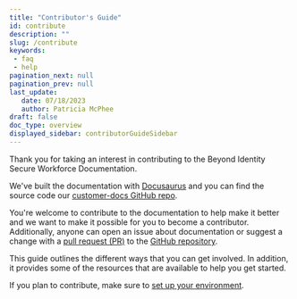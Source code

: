 ```yaml
---
title: "Contributor's Guide"
id: contribute
description: ""
slug: /contribute
keywords: 
 - faq
 - help
pagination_next: null
pagination_prev: null
last_update: 
   date: 07/18/2023
   author: Patricia McPhee
draft: false
doc_type: overview
displayed_sidebar: contributorGuideSidebar
---
```



<!-- Reference links -->
[style-guide]: ./style-guide.md
[markdown]: ./markdown-reference.md
[contributor]: ./contribute.md
[site]: https://docs.beyondidentity.com/
[issues]: https://github.com/gobeyondidentity/customer-docs/issues
[repo]: https://github.com/gobeyondidentity/customer-docs
[pr]: https://github.com/gobeyondidentity/customer-docs/pulls
[enhancements]: https://github.com/gobeyondidentity/customer-docs/issues/new?assignees=&labels=%F0%9F%8C%9F+enhancement&projects=&template=enhancement.yml
[get-started]: ./get-started.md


Thank you for taking an interest in contributing to the Beyond Identity Secure Workforce Documentation. 

We've built the documentation with [Docusaurus](https://docusaurus.io) and you can find the source code our [customer-docs GitHub repo][repo].

You're welcome to contribute to the documentation to help make it better and we want to make it possible for you to become a contributor. Additionally, anyone can open an issue about documentation or suggest a change with a [pull request (PR)][pr] to the [GitHub repository][repo]. 

This guide outlines the different ways that you can get involved. In addition, it provides some of the resources that are available to help you get started. 

If you plan to contribute, make sure to [set up your environment][get-started].


